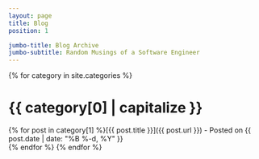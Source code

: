 ```yaml
---
layout: page
title: Blog
position: 1

jumbo-title: Blog Archive
jumbo-subtitle: Random Musings of a Software Engineer
---
```

{% for category in site.categories %}
# {{ category[0] | capitalize }}
  {% for post in category[1] %}[{{ post.title }}]({{ post.url }}) - Posted on {{ post.date | date: "%B %-d, %Y" }}<br/>{% endfor %}
{% endfor %}